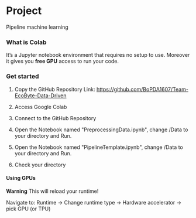 # Project
Pipeline machine learning

### What is Colab
It’s a Jupyter notebook environment that requires no setup to use.
Moreover it gives you **free GPU** access to run your code.

### Get started
1. Copy the GitHub Repository Link: https://github.com/BoPDA1607/Team-EcoByte-Data-Driven

2. Access Google Colab

3. Connect to the GitHub Repository

4. Open the Notebook named "PreprocessingData.ipynb", change /Data to your directory and Run.

5. Open the Notebook named "PipelineTemplate.ipynb", change /Data to your directory and Run.

6. Check your directory

#### Using GPUs
**Warning** This will reload your runtime!

Navigate to: Runtime -> Change runtime type -> Hardware accelerator -> pick GPU (or TPU) 


